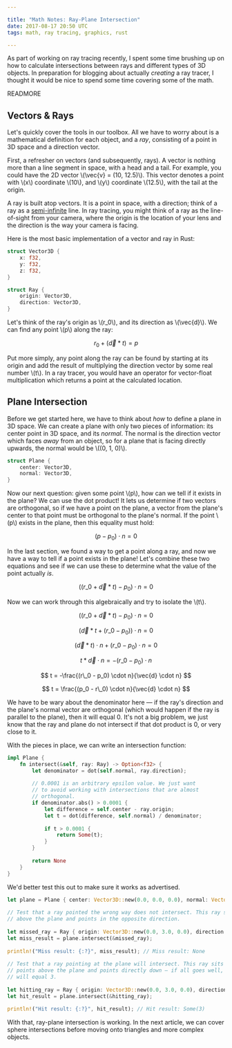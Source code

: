 ```yaml
---

title: "Math Notes: Ray-Plane Intersection"
date: 2017-08-17 20:50 UTC
tags: math, ray tracing, graphics, rust

---
```


As part of working on ray tracing recently, I spent some time brushing up on how to calculate intersections between rays and different types of 3D objects. In preparation for blogging about actually _creating_ a ray tracer, I thought it would be nice to spend some time covering some of the math.

READMORE

## Vectors & Rays

Let's quickly cover the tools in our toolbox. All we have to worry about is a mathematical definition for each object, and a _ray_, consisting of a point in 3D space and a direction vector.

First, a refresher on vectors (and subsequently, rays). A vector is nothing more than a line segment in space, with a head and a tail. For example, you could have the 2D vector \\(\vec{v} = (10, 12.5)\\). This vector denotes a point with \\(x\\) coordinate \\(10\\), and \\(y\\) coordinate \\(12.5\\), with the tail at the origin.

A ray is built atop vectors. It is a point in space, with a direction; think of a ray as a [semi-infinite](https://en.wikipedia.org/wiki/Semi-infinite) line. In ray tracing, you might think of a ray as the line-of-sight from your camera, where the origin is the location of your lens and the direction is the way your camera is facing.

Here is the most basic implementation of a vector and ray in Rust:

```rust
struct Vector3D {
    x: f32,
    y: f32,
    z: f32,
}

struct Ray {
    origin: Vector3D,
    direction: Vector3D,
}
```

Let's think of the ray's origin as \\(r_0\\), and its direction as \\(\vec{d}\\). We can find any point \\(p\\) along the ray:

$$r_0 + (\vec{d} * t) = p$$

Put more simply, any point along the ray can be found by starting at its origin and add the result of multiplying the direction vector by some real number \\(t\\). In a ray tracer, you would have an operator for vector-float multiplication which returns a point at the calculated location.

## Plane Intersection

Before we get started here, we have to think about _how_ to define a plane in 3D space. We can create a plane with only two pieces of information: its center point in 3D space, and its _normal_. The normal is the direction vector which faces _away_ from an object, so for a plane that is facing directly upwards, the normal would be \\((0, 1, 0)\\).

```rust
struct Plane {
    center: Vector3D,
    normal: Vector3D,
}
```

Now our next question: given some point \\(p\\), how can we tell if it exists in the plane? We can use the dot product! It lets us determine if two vectors are orthogonal, so if we have a point on the plane, a vector from the plane's center to that point must be orthogonal to the plane's normal. If the point \\(p\\) exists in the plane, then this equality must hold:

$$
(p - p_0) \cdot n = 0
$$

In the last section, we found a way to get a point along a ray, and now we have a way to tell if a point exists in the plane! Let's combine these two equations and see if we can use these to determine what the value of the point actually _is_.

$$
((r\_0 + \vec{d} * t) - p_0) \cdot n = 0
$$

Now we can work through this algebraically and try to isolate the \\(t\\).

$$
((r\_0 + \vec{d} * t) - p_0) \cdot n = 0
$$

$$
(\vec{d} * t + (r\_0 - p_0)) \cdot n = 0
$$

$$
(\vec{d} * t) \cdot n + (r\_0 - p_0) \cdot n = 0
$$

$$
t * \vec{d} \cdot n = -(r\_0 - p_0) \cdot n
$$

$$
t = -\frac{(r\_0 - p_0) \cdot n}{\vec{d} \cdot n}
$$

$$
t = \frac{(p_0 - r\_0) \cdot n}{\vec{d} \cdot n}
$$

We have to be wary about the denominator here — if the ray's direction and the plane's normal vector are orthogonal (which would happen if the ray is parallel to the plane), then it will equal 0. It's not a big problem, we just know that the ray and plane do not intersect if that dot product is 0, or very close to it.

With the pieces in place, we can write an intersection function:

```rust
impl Plane {
    fn intersect(&self, ray: Ray) -> Option<f32> {
        let denominator = dot(self.normal, ray.direction);
        
        // 0.0001 is an arbitrary epsilon value. We just want
        // to avoid working with intersections that are almost
        // orthogonal.
        if denominator.abs() > 0.0001 {
            let difference = self.center - ray.origin;
            let t = dot(difference, self.normal) / denominator;
            
            if t > 0.0001 {
                return Some(t);
            }
        }
        
        return None
    }
}
```

We'd better test this out to make sure it works as advertised.

```rust
let plane = Plane { center: Vector3D::new(0.0, 0.0, 0.0), normal: Vector3D::new(0.0, 1.0, 0.0) };
    
// Test that a ray pointed the wrong way does not intersect. This ray sits
// above the plane and points in the opposite direction.
    
let missed_ray = Ray { origin: Vector3D::new(0.0, 3.0, 0.0), direction: Vector3D::new(0.0, 1.0, 0.0) };
let miss_result = plane.intersect(&missed_ray);
    
println!("Miss result: {:?}", miss_result); // Miss result: None
    
// Test that a ray pointing at the plane will intersect. This ray sits 3
// points above the plane and points directly down — if all goes well, the t value
// will equal 3.
    
let hitting_ray = Ray { origin: Vector3D::new(0.0, 3.0, 0.0), direction: Vector3D::new(0.0, -1.0, 0.0) };
let hit_result = plane.intersect(&hitting_ray);
    
println!("Hit result: {:?}", hit_result); // Hit result: Some(3)
```

With that, ray-plane intersection is working. In the next article, we can cover sphere intersections before moving onto triangles and more complex objects.
